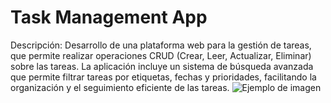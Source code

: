 # Task Management App
Descripción: Desarrollo de una plataforma web para la gestión de tareas, que permite realizar operaciones CRUD (Crear, Leer, Actualizar, Eliminar) sobre las tareas. La aplicación incluye un sistema de búsqueda avanzada que permite filtrar tareas por etiquetas, fechas y prioridades, facilitando la organización y el seguimiento eficiente de las tareas.
![Ejemplo de imagen]([https://www.questionpro.com/userimages/site_media/que-son-los-recursos-humanos.jpeg](https://drive.google.com/file/d/1QeCfk7EV57ouy8lF2yJF_JVIQNjHVsVu/view?usp=sharing))
